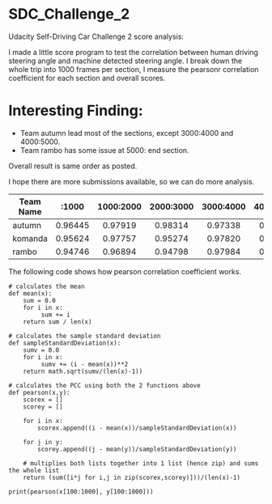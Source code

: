 # SDC_Challenge_2
Udacity Self-Driving Car Challenge 2 score analysis:

I made a little score program to test the correlation between human driving steering angle and machine detected steering angle.
I break down the whole trip into 1000 frames per section, I measure the pearsonr correlation coefficient for each section and overall scores. 

# Interesting Finding:
* Team autumn lead most of the sections, except 3000:4000 and 4000:5000. 
* Team rambo has some issue at 5000: end section. 

Overall result is same order as posted. 

I hope there are more submissions available, so we can do more analysis.

| Team Name |   :1000 |1000:2000|2000:3000|3000:4000|4000:5000|5000:    | overall |
| ----------|:-------:|:-------:|:-------:|:-------:|:-------:|--------:|--------:|
| autumn    | 0.96445 | 0.97919 | 0.98314 | 0.97338 | 0.97434 | 0.95287 | 0.97508 |
| komanda   | 0.95624 | 0.97757 | 0.95274 | 0.97820 | 0.97552 | 0.93064 | 0.97115 |
| rambo     | 0.94746 | 0.96894 | 0.94798 | 0.97984 | 0.97356 | 0.64140 | 0.93332 |



The following code shows how pearson correlation coefficient works. 
```
# calculates the mean
def mean(x):
    sum = 0.0
    for i in x:
         sum += i
    return sum / len(x) 

# calculates the sample standard deviation
def sampleStandardDeviation(x):
    sumv = 0.0
    for i in x:
         sumv += (i - mean(x))**2
    return math.sqrt(sumv/(len(x)-1))

# calculates the PCC using both the 2 functions above
def pearson(x,y):
    scorex = []
    scorey = []

    for i in x: 
        scorex.append((i - mean(x))/sampleStandardDeviation(x)) 

    for j in y:
        scorey.append((j - mean(y))/sampleStandardDeviation(y))

    # multiplies both lists together into 1 list (hence zip) and sums the whole list   
    return (sum([i*j for i,j in zip(scorex,scorey)]))/(len(x)-1)

print(pearson(x[100:1000], y[100:1000]))

```
